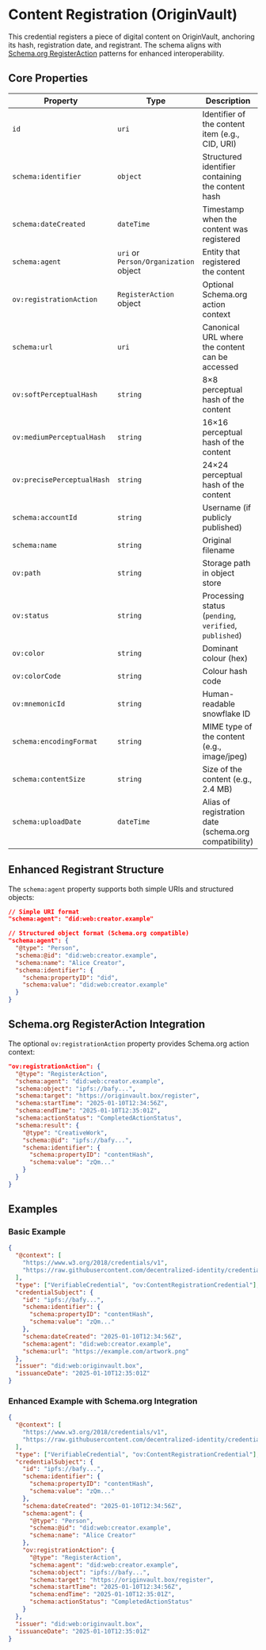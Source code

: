 # Content Registration (OriginVault)

This credential registers a piece of digital content on OriginVault, anchoring its hash, registration date, and registrant. The schema aligns with [Schema.org RegisterAction](https://schema.org/RegisterAction) patterns for enhanced interoperability.

## Core Properties

| Property | Type | Description |
|----------|------|-------------|
| `id` | `uri` | Identifier of the content item (e.g., CID, URI) |
| `schema:identifier` | `object` | Structured identifier containing the content hash |
| `schema:dateCreated` | `dateTime` | Timestamp when the content was registered |
| `schema:agent` | `uri` or `Person/Organization` object | Entity that registered the content |
| `ov:registrationAction` | `RegisterAction` object | Optional Schema.org action context |
| `schema:url` | `uri` | Canonical URL where the content can be accessed |
| `ov:softPerceptualHash` | `string` | 8×8 perceptual hash of the content |
| `ov:mediumPerceptualHash` | `string` | 16×16 perceptual hash of the content |
| `ov:precisePerceptualHash` | `string` | 24×24 perceptual hash of the content |
| `schema:accountId` | `string` | Username (if publicly published) |
| `schema:name` | `string` | Original filename |
| `ov:path` | `string` | Storage path in object store |
| `ov:status` | `string` | Processing status (`pending`, `verified`, `published`) |
| `ov:color` | `string` | Dominant colour (hex) |
| `ov:colorCode` | `string` | Colour hash code |
| `ov:mnemonicId` | `string` | Human-readable snowflake ID |
| `schema:encodingFormat` | `string` | MIME type of the content (e.g., image/jpeg) |
| `schema:contentSize` | `string` | Size of the content (e.g., 2.4 MB) |
| `schema:uploadDate` | `dateTime` | Alias of registration date (schema.org compatibility) |

## Enhanced Registrant Structure

The `schema:agent` property supports both simple URIs and structured objects:

```json
// Simple URI format
"schema:agent": "did:web:creator.example"

// Structured object format (Schema.org compatible)
"schema:agent": {
  "@type": "Person",
  "schema:@id": "did:web:creator.example",
  "schema:name": "Alice Creator",
  "schema:identifier": {
    "schema:propertyID": "did",
    "schema:value": "did:web:creator.example"
  }
}
```

## Schema.org RegisterAction Integration

The optional `ov:registrationAction` property provides Schema.org action context:

```json
"ov:registrationAction": {
  "@type": "RegisterAction",
  "schema:agent": "did:web:creator.example",
  "schema:object": "ipfs://bafy...",
  "schema:target": "https://originvault.box/register",
  "schema:startTime": "2025-01-10T12:34:56Z",
  "schema:endTime": "2025-01-10T12:35:01Z",
  "schema:actionStatus": "CompletedActionStatus",
  "schema:result": {
    "@type": "CreativeWork",
    "schema:@id": "ipfs://bafy...",
    "schema:identifier": {
      "schema:propertyID": "contentHash",
      "schema:value": "zQm..."
    }
  }
}
```

## Examples

### Basic Example

```json
{
  "@context": [
    "https://www.w3.org/2018/credentials/v1",
    "https://raw.githubusercontent.com/decentralized-identity/credential-schemas/main/community-schemas/OriginVault/draft-schemas/content-registration/context.json"
  ],
  "type": ["VerifiableCredential", "ov:ContentRegistrationCredential"],
  "credentialSubject": {
    "id": "ipfs://bafy...",
    "schema:identifier": {
      "schema:propertyID": "contentHash",
      "schema:value": "zQm..."
    },
    "schema:dateCreated": "2025-01-10T12:34:56Z",
    "schema:agent": "did:web:creator.example",
    "schema:url": "https://example.com/artwork.png"
  },
  "issuer": "did:web:originvault.box",
  "issuanceDate": "2025-01-10T12:35:01Z"
}
```

### Enhanced Example with Schema.org Integration

```json
{
  "@context": [
    "https://www.w3.org/2018/credentials/v1",
    "https://raw.githubusercontent.com/decentralized-identity/credential-schemas/main/community-schemas/OriginVault/draft-schemas/content-registration/context.json"
  ],
  "type": ["VerifiableCredential", "ov:ContentRegistrationCredential"],
  "credentialSubject": {
    "id": "ipfs://bafy...",
    "schema:identifier": {
      "schema:propertyID": "contentHash",
      "schema:value": "zQm..."
    },
    "schema:dateCreated": "2025-01-10T12:34:56Z",
    "schema:agent": {
      "@type": "Person",
      "schema:@id": "did:web:creator.example",
      "schema:name": "Alice Creator"
    },
    "ov:registrationAction": {
      "@type": "RegisterAction",
      "schema:agent": "did:web:creator.example",
      "schema:object": "ipfs://bafy...",
      "schema:target": "https://originvault.box/register",
      "schema:startTime": "2025-01-10T12:34:56Z",
      "schema:endTime": "2025-01-10T12:35:01Z",
      "schema:actionStatus": "CompletedActionStatus"
    }
  },
  "issuer": "did:web:originvault.box",
  "issuanceDate": "2025-01-10T12:35:01Z"
}
``` 